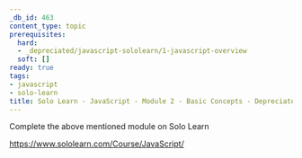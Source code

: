 ```yaml
---
_db_id: 463
content_type: topic
prerequisites:
  hard:
  - _depreciated/javascript-sololearn/1-javascript-overview
  soft: []
ready: true
tags:
- javascript
- solo-learn
title: Solo Learn - JavaScript - Module 2 - Basic Concepts - Depreciated
---
```


Complete the above mentioned module on Solo Learn

https://www.sololearn.com/Course/JavaScript/